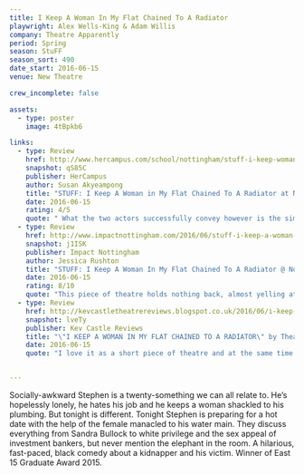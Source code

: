 ```yaml
---
title: I Keep A Woman In My Flat Chained To A Radiator
playwright: Alex Wells-King & Adam Willis
company: Theatre Apparently
period: Spring
season: StuFF
season_sort: 490
date_start: 2016-06-15
venue: New Theatre

crew_incomplete: false

assets:
  - type: poster
    image: 4tBpkb6

links:
  - type: Review
    href: http://www.hercampus.com/school/nottingham/stuff-i-keep-woman-my-flat-chained-radiator-nottingham-new-theatre
    snapshot: qS85C
    publisher: HerCampus
    author: Susan Akyeampong
    title: "STUFF: I Keep A Woman in My Flat Chained To A Radiator at Nottingham New Theatre"
    date: 2016-06-15
    rating: 4/5
    quote: " What the two actors successfully convey however is the simultaneously sinister tone to this friendship because it’s also about the relationship between a kidnapper and his victim; something that we become all too aware of every time she struggles to reach for something. "
  - type: Review
    href: http://www.impactnottingham.com/2016/06/stuff-i-keep-a-woman-in-my-flat-chained-to-a-radiator-nottingham-new-theatre/
    snapshot: j1ISK
    publisher: Impact Nottingham
    author: Jessica Rushton
    title: "STUFF: I Keep A Woman In My Flat Chained To A Radiator @ Nottingham New Theatre"
    date: 2016-06-15
    rating: 8/10
    quote: "This piece of theatre holds nothing back, almost yelling at social etiquette through its dark jokes by saying WHY THE HELL NOT? Previewed at the Nottingham New Theatre before it hits the Edinburgh Fringe, the play is one that will make you laugh – even if you may not want to! "
  - type: Review
    href: http://kevcastletheatrereviews.blogspot.co.uk/2016/06/i-keep-woman-in-my-flat-chained-to.html
    snapshot: lveTy
    publisher: Kev Castle Reviews
    title: "\"I KEEP A WOMAN IN MY FLAT CHAINED TO A RADIATOR\" by Theatre Apparantly"
    date: 2016-06-15
    quote: "I love it as a short piece of theatre and at the same time I want more, and there is room for more. the play should go down a storm at The Edinburgh Fringe because of it's off the wall humour and young cast, plus it's a little bit sexy as well, or is that just me?"


---
```

Socially-awkward Stephen is a twenty-something we can all relate to. He’s hopelessly lonely, he hates his job and he keeps a woman shackled to his plumbing. But tonight is different. Tonight Stephen is preparing for a hot date with the help of the female manacled to his water main. They discuss everything from Sandra Bullock to white privilege and the sex appeal of investment bankers, but never mention the elephant in the room. A hilarious, fast-paced, black comedy about a kidnapper and his victim. Winner of East 15 Graduate Award 2015.
